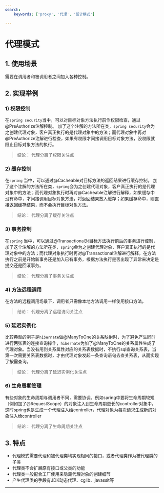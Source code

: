 ```yaml
---
search:
    keywords: ['proxy', '代理', '设计模式']

---
```



# 代理模式

## 1. 使用场景

需要在调用者和被调用者之间加入各种控制。

## 2. 实现举例

### 1) 权限控制
在`spring security`当中，可以对目标对象方法执行前作权限检查，通过@PreAuthorize注解控制。
加了这个注解的方法所在类，`spring security`会为之创建代理对象，客户真正执行的是代理对象中的方法；而代理对象中再对@PreAuthorize注解进行检查，如果有权限才间接调用目标对象方法，没权限就阻止目标对象方法的执行。

> 结论： 代理分离了权限关注点

### 2) 缓存控制
在`spring` 当中，可以通过@Cacheable对目标方法的返回结果进行缓存控制。
加了这个注解的方法所在类，`spring`会为之创建代理对象，客户真正执行的是代理对象中的方法；而代理对象执行时再对@Cacheable注解进行解释，如果缓存中没有命中，才间接调用目标对象方法，将返回结果放入缓存；如果缓存命中，则直接返回缓存结果，而不会执行目标对象方法。

> 结论： 代理分离了缓存关注点

### 3) 事务控制
在`spring` 当中，可以通过@Transactional对目标方法执行前后的事务进行控制，
加了这个注解的方法所在类，`spring`会为之创建代理对象，客户真正执行的是代理对象中的方法；而代理对象执行时再对@Transactional注解进行解释，在方法执行之前是开始新事务还是加入已有事务，根据方法执行是否出现了异常来决定是提交还是回滚事务。

> 结论： 代理分离了事务关注点

### 4) 方法远程调用
在方法的远程调用场景下，调用者只需像本地方法调用一样使用接口方法。
> 结论： 代理分离了远程访问关注点

### 5) 延迟实例化
比较典型的例子是`hibernate`做@ManyToOne的关系映射时，为了避免产生同时进行两张表的连接查询操作，`hibernate`为加了@ManyToOne的关系属性生成了代理对象。当没有用到关系属性对应的关系表数据时，不执行sql查询关系表，当第一次需要关系表数据时，才由代理对象发起一条查询语句去查关系表，从而实现了按需查询。
> 结论： 代理分离了延迟实例化关注点

### 6) 生命周期管理
有些对象的生命周期与调用者不同，需要协调。例如spring中要将生命周期较短（例如加了@RequestScope）的对象注入到生命周期更长的controller对象中。这时spring也是生成一个代理注入给controller，代理对象为每次请求生成新的对象注入给controller
> 结论： 代理分离了生命周期关注点

## 3. 特点
* 代理模式需要代理和被代理类均实现相同的接口，或者代理类作为被代理类的子类
* 代理类不会扩展原有接口或父类的功能
* 代理类一般配合工厂使用来隐藏代理对象的创建细节
* 产生代理类的手段有JDK动态代理、cglib、javassit等
---


